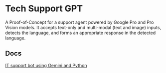 # Tech Support GPT
A Proof-of-Concept for a support agent powered by Google Pro and Pro Vision models. It accepts text-only and multi-modal (text and image) inputs, detects the language, and forms an appropriate response in the detected language.

## Docs
[IT support bot using Gemini and Python](https://pub.towardsai.net/get-started-with-google-gemini-pro-using-python-in-5-minutes-00700244f58a)